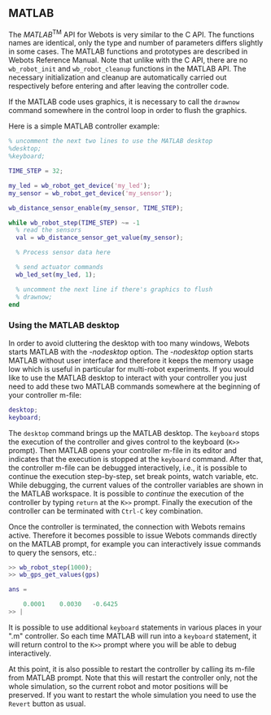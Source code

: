 ## MATLAB

The *MATLAB*<sup>TM</sup> API for Webots is very similar to the C API. The
functions names are identical, only the type and number of parameters differs
slightly in some cases. The MATLAB functions and prototypes are described in
Webots Reference Manual. Note that unlike with the C API, there are no
`wb_robot_init` and `wb_robot_cleanup` functions in the MATLAB API. The
necessary initialization and cleanup are automatically carried out respectively
before entering and after leaving the controller code.

If the MATLAB code uses graphics, it is necessary to call the `drawnow` command
somewhere in the control loop in order to flush the graphics.

Here is a simple MATLAB controller example:

```matlab
% uncomment the next two lines to use the MATLAB desktop
%desktop;
%keyboard;

TIME_STEP = 32;

my_led = wb_robot_get_device('my_led');
my_sensor = wb_robot_get_device('my_sensor');

wb_distance_sensor_enable(my_sensor, TIME_STEP);

while wb_robot_step(TIME_STEP) ~= -1
  % read the sensors
  val = wb_distance_sensor_get_value(my_sensor);

  % Process sensor data here

  % send actuator commands
  wb_led_set(my_led, 1);

  % uncomment the next line if there's graphics to flush
  % drawnow;
end
```

### Using the MATLAB desktop

In order to avoid cluttering the desktop with too many windows, Webots starts
MATLAB with the *-nodesktop* option. The *-nodesktop* option starts MATLAB
without user interface and therefore it keeps the memory usage low which is
useful in particular for multi-robot experiments. If you would like to use the
MATLAB desktop to interact with your controller you just need to add these two
MATLAB commands somewhere at the beginning of your controller m-file:

```matlab
desktop;
keyboard;
```

The `desktop` command brings up the MATLAB desktop. The `keyboard` stops the
execution of the controller and gives control to the keyboard (`K>>` prompt).
Then MATLAB opens your controller m-file in its editor and indicates that the
execution is stopped at the `keyboard` command. After that, the controller
m-file can be debugged interactively, i.e., it is possible to continue the
execution step-by-step, set break points, watch variable, etc. While debugging,
the current values of the controller variables are shown in the MATLAB
workspace. It is possible to *continue* the execution of the controller by
typing `return` at the `K>>` prompt. Finally the execution of the controller can
be terminated with `Ctrl-C` key combination.

Once the controller is terminated, the connection with Webots remains active.
Therefore it becomes possible to issue Webots commands directly on the MATLAB
prompt, for example you can interactively issue commands to query the sensors,
etc.:

```matlab
>> wb_robot_step(1000);
>> wb_gps_get_values(gps)

ans =

    0.0001    0.0030   -0.6425
>> |
```

It is possible to use additional `keyboard` statements in various places in your
".m" controller. So each time MATLAB will run into a `keyboard` statement, it
will return control to the `K>>` prompt where you will be able to debug
interactively.

At this point, it is also possible to restart the controller by calling its
m-file from MATLAB prompt. Note that this will restart the controller only, not
the whole simulation, so the current robot and motor positions will be
preserved. If you want to restart the whole simulation you need to use the
`Revert` button as usual.
